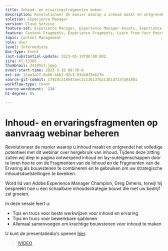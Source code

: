 ```yaml
---
title: Inhoud- en ervaringsfragmenten maken
description: Revolutioneer de manier waarop u inhoud maakt en ontgrendel het volledige potentieel met dit webinar over hergebruik van inhoud.
solution: Experience Manager
version: Cloud Service
feature-set: Experience Manager, Experience Manager Assets, Experience Manager Sites
feature: Content Fragments, Experience Fragments, Learn From Your Peers
topic: Content Management
role: User
level: Intermediate
doc-type: Event
last-substantial-update: 2023-05-19T00:00:00Z
jira: KT-13305
thumbnail: 3419557.jpeg
event-start-time: 2023-5-16 08:30-8
exl-id: 13aa3a2f-0a66-4bb2-92c5-93da0f2e62fb
source-git-commit: 1792dc318643aec2c12613f621361d72a7a918b1
workflow-type: tm+mt
source-wordcount: '134'
ht-degree: 0%

---
```


# Inhoud- en ervaringsfragmenten op aanvraag webinar beheren

Revolutioneer de manier waarop u inhoud maakt en ontgrendel het volledige potentieel met dit webinar over hergebruik van inhoud. Tijdens deze zitting zullen wij diep in pagina ontwerpend inhoud en lay-outeigenschappen door te leren hoe te om de Fragmenten van de Inhoud en de Fragmenten van de Ervaring als bouwstenen te combineren en te gebruiken om uw strategische inhoudsdoelstellingen te bereiken.

Word lid van Adobe Experience Manager Champion, Greg Dimeris, terwijl hij bespreekt hoe u een schaalbare inhoudsstrategie bouwt die met uw bedrijf zal groeien.

In deze sessie leert u:

* Tips en trucs voor beste werkwijzen voor inhoud en ervaring
* Tips en trucs voor bewerkbare sjablonen
* Allemaal samenvoegen om krachtige bouwstenen voor inhoud te maken

U kunt de presentatiedia&#39;s openen [hier](../../assets/experience-manager/may2023/mastering-content-and-experience-fragments/AEM_Content_fragments_and_Experience_Fragments_Webinar_Session_Final.pdf).

>[!VIDEO](https://video.tv.adobe.com/v/3419557/?learn=on)
